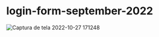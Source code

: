 # login-form-september-2022

![Captura de tela 2022-10-27 171248](https://user-images.githubusercontent.com/53302984/198388761-6e22f2e0-e84b-407a-a60d-5beeb2a76e3e.png)
